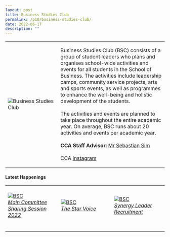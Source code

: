 ```yaml
---
layout: post
title: Business Studies Club
permalink: /p10/business-studies-club/
date: 2022-06-17
description: ""
---
```

<div>
    <table>
        <tr>
            <td style="width:33%"><image src="/images/CCA_bsc.jpg" style="display:block;margin-left:auto;margin-right:auto;" alt="Business Studies Club"></image></td>
            <td>
                <p>
                    Business Studies Club (BSC) consists of a group of student leaders who plans and organises school-wide activities and events for all students in the School of Business. The activities include leadership camps, community service projects, arts and sports events, as well as programmes to enhance the well-being and holistic development of the students.<br>
                    <br>
                    The activities and events are planned to take place throughout the entire academic year. On average, BSC runs about 20 activities and events per academic year.<br>
                    <br>
                    <b>CCA Staff Advisor:</b> <a href="mailto:Sebastian_SIM@TP.EDU.SG">Mr Sebastian Sim</a><br>
                    <br>
                    CCA <a href="https://www.instagram.com/tpbsc">Instagram</a>
                </p>
            </td>
        </tr>
    </table>
</div>

#### Latest Happenings

<div>
    <table>
        <tr>
            <td style="width:33%"><br>
                <a href="https://www.instagram.com/p/CdUsjqpJ6td/">
                    <image src="/images/P10/BSC_Main Committee Sharing Session 2022.png" style="display:block;margin-left:auto;margin-right:auto;" alt="BSC">
                    <h6 style="margin-top:0%">Main Committee Sharing Session 2022</h6>
                    </image>
                </a>
            </td>
            <td style="width:33%"><br>
                <a href="https://www.instagram.com/p/CdK-RJ7pwiX/">
                    <image src="/images/P10/BSC_The Star Voice.png" style="display:block;margin-left:auto;margin-right:auto;" alt="BSC">
                    <h6 style="margin-top:0%">The Star Voice</h6>
                    </image>
                </a>
            </td>
            <td style="width:33%"><br>
                <a href="https://www.instagram.com/p/CbW1ARmpmcp/">
                    <image src="/images/P10/BSC_Synergy Leader Recruitment.png" style="display:block;margin-left:auto;margin-right:auto;" alt="BSC">
                    <h6 style="margin-top:0%">Synergy Leader Recruitment</h6>
                    </image>
                </a>
            </td>
        </tr>
    </table>
</div>